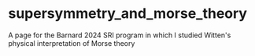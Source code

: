 # supersymmetry_and_morse_theory
A page for the Barnard 2024 SRI program in which I studied Witten's physical interpretation of Morse theory
